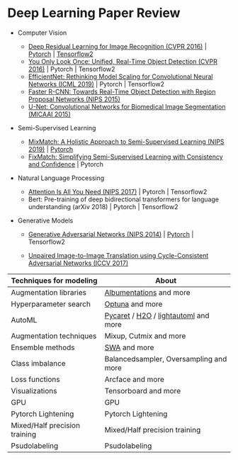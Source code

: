 # Deep Learning Paper Review



* Computer Vision

  * [Deep Residual Learning for Image Recognition (CVPR 2016)](https://www.notion.so/smkim7/Deep-Residual-Learning-for-Image-Recognition-89068d27c1e746bebe80d247b5fde666) | [Pytorch](https://colab.research.google.com/drive/1qfd4kSwNU6KH9WmTgdaG2O3knxU44I8Q?authuser=1) | [Tensorflow2](https://colab.research.google.com/drive/1qX5PVhvnVJ_pe0s-rgRksd6-RYXlo92P?authuser=1)
  * [You Only Look Once: Unified, Real-Time Object Detection (CVPR 2016)](https://www.notion.so/smkim7/You-Only-Look-Once-Unified-Real-Time-Object-Detection-9ee398815433433486b31373e703504d) | Pytorch | Tensorflow2
  * [EfficientNet: Rethinking Model Scaling for Convolutional Neural Networks (ICML 2019)](https://www.notion.so/smkim7/EfficientNet-Rethinking-Model-Scaling-for-Convolutional-Neural-Networks-76459e5638414e64a1370088883f23ba) | Pytorch | Tensorflow2
  * [Faster R-CNN: Towards Real-Time Object Detection with Region Proposal Networks (NIPS 2015)](https://www.notion.so/smkim7/Faster-R-CNN-Towards-Real-Time-Object-Detection-with-Region-Proposal-Networks-3213359661e84369b1da372ad8490017)
  * [U-Net: Convolutional Networks for Biomedical Image Segmentation (MICAAI 2015)](https://www.notion.so/smkim7/U-Net-Convolutional-Networks-for-Biomedical-Image-Segmentation-95f6a435e1a34063913a7dc93d4cf252)

* Semi-Supervised Learning

  * [MixMatch: A Holistic Approach to Semi-Supervised Learning (NIPS 2019)](https://smkim7.notion.site/MixMatch-A-Holistic-Approach-to-Semi-Supervised-Learning-300594207f4c47fe9d8b0f99e7eb9ead) | [Pytorch](https://github.com/smkim7-kr/albu-MixMatch-pytorch)
  * [FixMatch: Simplifying Semi-Supervised Learning with Consistency and Confidence](https://smkim7.notion.site/FixMatch-Simplifying-Semi-Supervised-Learning-with-Consistency-and-Confidence-9bcf742f358e429d9332b21f9dc4f318) | Pytorch
  
* Natural Language Processing

  * [Attention Is All You Need (NIPS 2017)](https://www.notion.so/smkim7/Attention-Is-All-You-Need-6bf5d9bb95b64bf8b1de6a9d8e8d3333) | Pytorch | Tensorflow2
  * Bert: Pre-training of deep bidirectional transformers for language understanding (arXiv 2018) | Pytorch | Tensorflow2

* Generative Models

  * [Generative Adversarial Networks (NIPS 2014)](https://www.notion.so/smkim7/Generative-Adversarial-Networks-bf247cfc245a4953b1b53ccde1b32d36) | [Pytorch](https://colab.research.google.com/drive/1mhMM0oFMBsCQc_2xa071qY3z3fDdS1cA?authuser=1) | Tensorflow2

  * [Unpaired Image-to-Image Translation using Cycle-Consistent Adversarial Networks (ICCV 2017)](https://www.notion.so/smkim7/Unpaired-Image-to-Image-Translation-using-Cycle-Consistent-Adversarial-Networks-de93727083ee4164bb7f3f6322b5fe9f)
  
    
  
  

| Techniques for modeling       | About                                                        |
| ----------------------------- | ------------------------------------------------------------ |
| Augmentation libraries        | [Albumentations](augmentation/albumentations.ipynb) and more |
| Hyperparameter search         | [Optuna](hyperparameter/lgbmoptuna.ipynb) and more           |
| AutoML                        | [Pycaret](automl/pycaret.ipynb) / [H2O](automl/H2O.ipynb) / [lightautoml](automl/lightautoml.ipynb) and more |
| Augmentation techniques       | Mixup, Cutmix and more                                       |
| Ensemble methods              | [SWA](ensemble/SWA.ipynb) and more                           |
| Class imbalance               | Balancedsampler, Oversampling and more                       |
| Loss functions                | Arcface and more                                             |
| Visualizations                | Tensorboard and more                                         |
| GPU                           | GPU                                                          |
| Pytorch Lightening            | Pytorch Lightening                                           |
| Mixed/Half precision training | Mixed/Half precision training                                |
| Psudolabeling                 | Psudolabeling                                                |









